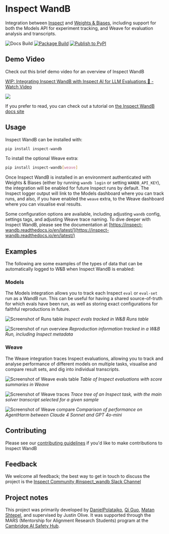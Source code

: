 
# Inspect WandB
Integration between [Inspect](https://inspect.aisi.org.uk/) and [Weights & Biases](https://wandb.ai/site/), including support for both the Models API for experiment tracking, and Weave for evaluation analysis and transcripts.

![Docs Build](https://app.readthedocs.org/projects/inspect-wandb/badge/?version=latest)
[![Package Build](https://github.com/DanielPolatajko/inspect_wandb/actions/workflows/test-build.yml/badge.svg)](https://github.com/DanielPolatajko/inspect_wandb/actions/workflows/test-build.yml)
[![Publish to PyPI](https://github.com/DanielPolatajko/inspect_wandb/actions/workflows/publish-to-pypi.yml/badge.svg?event=release)](https://github.com/DanielPolatajko/inspect_wandb/actions/workflows/publish-to-pypi.yml)

## Demo Video

Check out this brief demo video for an overview of Inspect WandB

<div>
    <a href="https://www.loom.com/share/1578ad78581146d08348cfe2a13270b0">
      <p>WIP: Integrating Inspect WandB with Inspect AI for LLM Evaluations 🚀 - Watch Video</p>
    </a>
    <a href="https://www.loom.com/share/1578ad78581146d08348cfe2a13270b0">
      <img style="max-width:300px;" src="https://cdn.loom.com/sessions/thumbnails/1578ad78581146d08348cfe2a13270b0-d6183465b48a6d2b-full-play.gif">
    </a>
  </div>

If you prefer to read, you can check out a tutorial on [the Inspect WandB docs site](https://inspect-wandb.readthedocs.io/en/latest/)

## Usage

Inspect WandB can be installed with:

```bash
pip install inspect-wandb
```

To install the optional Weave extra:
```bash
pip install inspect-wandb[weave]
```

Once Inspect WandB is installed in an environment authenticated with Weights & Biases (either by running `wandb login` or setting `WANDB_API_KEY`), the integration will be enabled for future Inspect runs by default. The Inspect logger output will link to the Models dashboard where you can track runs, and also, if you have enabled the `weave` extra, to the Weave dashboard where you can visualise eval results.

Some configuration options are available, including adjusting `wandb` config, settings tags, and adjusting Weave trace naming. To dive deeper with Inspect WandB, please see the documentation at [https://inspect-wandb.readthedocs.io/en/latest/](https://inspect-wandb.readthedocs.io/en/latest/)

## Examples

The following are some examples of the types of data that can be automatically logged to W&B when Inspect WandB is enabled:

### Models

The Models integration allows you to track each Inspect `eval` or `eval-set` run as a WandB run. This can be useful for having a shared source-of-truth for which evals have been run, as well as storing exact configurations for faithful reproductions in future.

![Screenshot of Runs table](./docs/source/_static/runs-table.png)
*Inspect evals tracked in W&B Runs table*

![Screenshot of run overview](./docs/source/_static/run-overview.png)
*Reproduction information tracked in a W&B Run, including Inspect metadata*

### Weave

The Weave integration traces Inspect evaluations, allowing you to track and analyse performance of different models on multiple tasks, visualise and compare result sets, and dig into individual transcripts.

![Screenshot of Weave evals table](./docs/source/_static/weave-evals-table.png)
*Table of Inspect evaluations with score summaries in Weave*

![Screenshot of Weave traces](./docs/source/_static/weave-traces.png)
*Trace tree of an Inspect task, with the main solver transcript selected for a given sample*

![Screenshot of Weave compare](./docs/source/_static/compare-weave.png)
*Comparison of performance on AgentHarm between Claude 4 Sonnet and GPT 4o-mini*

## Contributing

Please see our [contributing guidelines](./CONTRIBUTING.md) if you'd like to make contributions to Inspect WandB

## Feedback

We welcome all feedback; the best way to get in touch to discuss the project is the [Inspect Community #inspect_wandb Slack Channel](https://inspectcommunity.slack.com/archives/C09B5B00459)

## Project notes

This project was primarily developed by [DanielPolatajko](https://github.com/DanielPolatajko), [Qi Guo](https://github.com/Esther-Guo), [Matan Shtepel](https://github.com/GnarlyMshtep), and supervised by Justin Olive. It was supported through the MARS (Mentorship for Alignment Research Students) program at the [Cambridge AI Safety Hub](https://www.cambridgeaisafety.org/mars).

